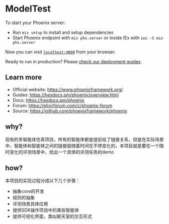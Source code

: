 # ModelTest

To start your Phoenix server:

  * Run `mix setup` to install and setup dependencies
  * Start Phoenix endpoint with `mix phx.server` or inside IEx with `iex -S mix phx.server`

Now you can visit [`localhost:4000`](http://localhost:4000) from your browser.

Ready to run in production? Please [check our deployment guides](https://hexdocs.pm/phoenix/deployment.html).

## Learn more

  * Official website: https://www.phoenixframework.org/
  * Guides: https://hexdocs.pm/phoenix/overview.html
  * Docs: https://hexdocs.pm/phoenix
  * Forum: https://elixirforum.com/c/phoenix-forum
  * Source: https://github.com/phoenixframework/phoenix


## why?
现有的多智能体仿真项目，所有的智能体都是提前给了链接关系，但是在实际场景中，智能体和智能体之间的链接是随着时间在不停变化的，本项目就是要在一个随时变化的评测场景中，给出一个具体的评测任务的demo

## how?
本项目的实现过程分成以下几个步骤：
- 抽象core的开发
- 规则的抽象
- 评测场景具体应用
- 提供SDK操作项目中的某些智能体
- 提供可视化界面，类似聊天室的交互形式

